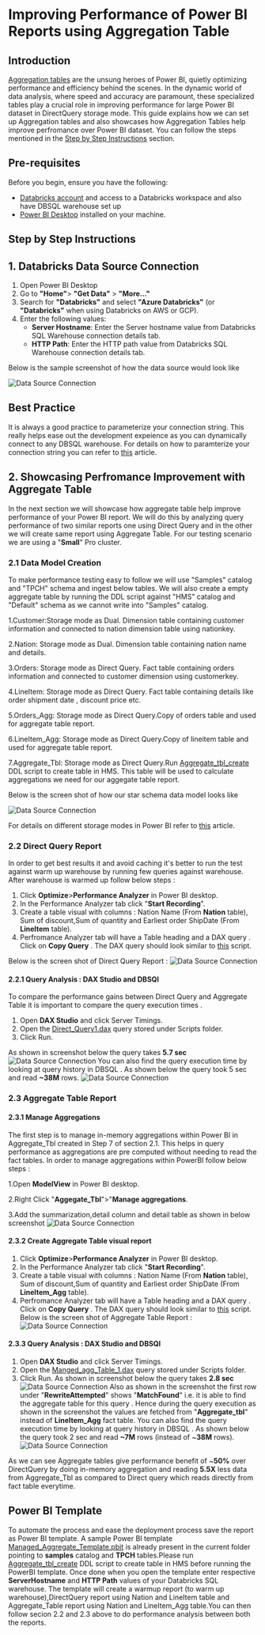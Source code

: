 # Improving Performance of Power BI Reports using Aggregation Table
 
## Introduction
[Aggregation tables](https://learn.microsoft.com/en-us/power-bi/transform-model/aggregations-advanced) are the unsung heroes of Power BI, quietly optimizing performance and efficiency behind the scenes. In the dynamic world of data analysis, where speed and accuracy are paramount, these specialized tables play a crucial role in improving performance for large Power BI dataset in DirectQuery storage mode. This guide explains how we can set up Aggregation tables and also showcases how Aggregation Tables help improve perfromance over Power BI dataset. You can follow the steps mentioned in the [Step by Step Instructions](#step-by-step-instructions) section.

## Pre-requisites

Before you begin, ensure you have the following:

- [Databricks account](https://databricks.com/) and access to a Databricks workspace and also have DBSQL warehouse set up 
- [Power BI Desktop](https://powerbi.microsoft.com/desktop/) installed on your machine.


## Step by Step Instructions

## 1. Databricks Data Source Connection 

1. Open Power BI Desktop
2. Go to **"Home"**> **"Get Data"** > **"More..."**
3. Search for **"Databricks"** and select **"Azure Databricks"** (or **"Databricks"** when using Databricks on AWS or GCP).
4. Enter the following values:
   - **Server Hostname**: Enter the Server hostname value from Databricks SQL Warehouse connection details tab.
   - **HTTP Path**: Enter the HTTP path value  from Databricks SQL Warehouse connection details tab.

Below is the sample screenshot of how the data source would look like

![Data Source Connection](./ScreenShots/03.png)


## Best Practice 
It is always a good practice to parameterize your connection string. This really helps ease out the development expeience as you can dynamically connect to any DBSQL warehouse. For details on how to paramterize your connection string you can refer to [this](/01.%20Connecting%20Power%20BI%20to%20Databricks%20SQL%20using%20Parameters) article.

## 2. Showcasing Perfromance Improvement with Aggregate Table
In the next section we will showcase how aggregate table help improve performance of your Power BI report. We will do this by analyzing query performance of two similar reports one using Direct Query  and in the other we will create same report using Aggregate Table. For our testing scenario we are using a "**Small**" Pro cluster.
### 2.1 Data Model Creation
To make performance testing easy to follow we will use "Samples" catalog and "TPCH" schema and ingest below tables. We will also create a empty aggregate table by running the DDL script against "HMS" catalog and "Default" schema as we cannot write into "Samples" catalog.

1.Customer:Storage mode as Dual. Dimension table containing customer information and connected to nation dimension table using nationkey.

2.Nation: Storage mode as Dual. Dimension table containing nation name and details.

3.Orders: Storage mode as Direct Query. Fact table containing orders information and connected to customer dimension using customerkey.

4.LineItem: Storage mode as Direct Query. Fact table containing details like order shipment date , discount price etc. 

5.Orders_Agg: Storage mode as Direct Query.Copy of orders table and used for aggregate table report.

6.LineItem_Agg: Storage mode as Direct Query.Copy of lineitem table and used for aggregate table report.

7.Aggregate_Tbl: Storage mode as Direct Query.Run
[Aggregate_tbl_create](./Scripts/Aggregate_tbl_create) DDL script to create table in HMS. This table will be used to calculate aggregations we need for our aggegate table report. 

Below is the screen shot of how our star schema data model looks like

![Data Source Connection](./ScreenShots/star_schema.png)

For details on different storage modes in Power BI  refer to [this](/02.%20DirectQuery-Dual-Import) article.

### 2.2 Direct Query Report 
In order to get best results it and avoid caching it's better to run the test against warm up warehouse by running few queries against warehouse. After warehouse is warmed up follow below steps :
1. Click **Optimize**>**Performance Analyzer** in Power BI desktop.
2. In the Performance Analyzer tab click "**Start Recording**".
3. Create a table visual with columns : Nation Name (From **Nation** table), Sum of discount,Sum of quantity and Earliest order ShipDate (From **LineItem** table).
4. Perfromance Analyzer tab will have a Table heading and a DAX query . Click on **Copy Query** . The DAX query should look similar to [this](/Scripts/Direct_Query1.dax) script.

Below is the screen shot of Direct Query Report : 
![Data Source Connection](./ScreenShots/Direct_query_Report.png)

#### 2.2.1 Query Analysis : DAX Studio and DBSQl 
To compare the performance gains between Direct Query and Aggregate Table it is important to compare the query execution times .
1. Open **DAX Studio** and click Server Timings.
2. Open the [Direct_Query1.dax](./Scripts/Direct_Query1.dax) query stored under Scripts folder.
3. Click Run.

As shown in screenshot below the query takes **5.7 sec** ![Data Source Connection](./ScreenShots/Direct_uery_DAX_Studio.png)
You can also find the query execution time by looking at query history in DBSQL . As shown below the query took 5 sec and read **~38M** rows. 
![Data Source Connection](./ScreenShots/Direct_Query_Execution_DBSQL.png)
### 2.3 Aggregate Table Report 
#### 2.3.1 Manage Aggregations 
The first step is to manage in-memory aggregations within Power BI in Aggregate_Tbl created in Step 7 of section 2.1. This helps in query performance as aggregations are pre computed without needing to read the fact tables. In order to manage aggregations within PowerBI follow below steps :

1.Open **ModelView** in Power BI desktop.

2.Right Click "**Aggegate_Tbl**">"**Manage aggregations**.

3.Add the summarization,detail column and detail table as shown in below screenshot
![Data Source Connection](./ScreenShots/ManageAggregations.png)
#### 2.3.2 Create Aggregate Table visual report
1. Click **Optimize**>**Performance Analyzer** in Power BI desktop.
2. In the Performance Analyzer tab click "**Start Recording**".
3. Create a table visual with columns : Nation Name (From **Nation** table), Sum of discount,Sum of quantity and Earliest order ShipDate (From **LineItem_Agg** table).
4. Perfromance Analyzer tab will have a Table heading and a DAX query . Click on **Copy Query** . The DAX query should look similar to [this](./Scripts/Manged_agg_Table_1.dax) script.
Below is the screen shot of Aggregate Table  Report : 
![Data Source Connection](./ScreenShots/Direct_query_Report.png)
#### 2.3.3 Query Analysis : DAX Studio and DBSQl 
1. Open **DAX Studio** and click Server Timings.
2. Open the [Manged_agg_Table_1.dax](./Scripts/Manged_agg_Table_1.dax) query stored under Scripts folder.
3. Click Run.
As shown in screenshot below the query takes **2.8 sec** ![Data Source Connection](./ScreenShots/Agg_table_DAX_Studio.png) Also as shown in the screenshot the first row under "**RewriteAttempted**" shows "**MatchFound**" i.e. it is able to find the aggregate table for this query . Hence during the query execution as shown in the screenshot the values are fetched from "**Aggregate_tbl**" instead of **LineItem_Agg** fact table.
You can also find the query execution time by looking at query history in DBSQL . As shown below the query took 2 sec and read **~7M** rows (instead of ~**38M** rows). 
![Data Source Connection](./ScreenShots/Agg_table_Execution_DBSQL.png)

As we can see Aggregate tables give performance benefit of ~**50%** over DirectQuery by doing in-memory aggregation and reading **5.5X** less data from Aggregate_Tbl as compared to Direct query which reads directly from fact table everytime.

## Power BI Template 

To automate the process and ease the deployment process save the report as Power BI template. A sample Power BI template [Managed_Aggregate_Template.pbit](./PBIX/Managed_Aggregate_Template.pbit) is already present in the current folder pointing to  **samples** catalog and **TPCH** tables.Please run [Aggregate_tbl_create](./Scripts/Aggregate_tbl_create) DDL script to create table in HMS before running the PowerBI template. Once done when you open the template enter respective **ServerHostname** and **HTTP Path** values of your Databricks SQL warehouse. The template will create a warmup report (to warm up warehouse),DirectQuery report using Nation and LineItem table and Aggregate_Table report using Nation and LineItem_Agg table.You can then follow secion 2.2 and 2.3 above to do performance analysis between both the reports. 




